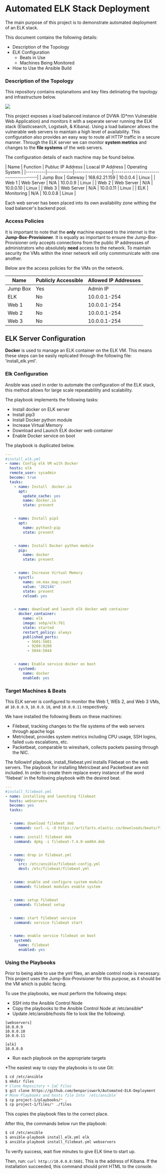 # Automated ELK Stack Deployment
The main purpose of this project is to demonstrate automated deployment of an ELK stack.

This document contains the following details:
- Description of the Topology
- ELK Configuration
  - Beats in Use
  - Machines Being Monitored
- How to Use the Ansible Build

### Description of the Topology
This repository contains explanations and key files deliniating the topology and infrastructure below. 

![](topologydiagram.png)

This project exposes a load balanced instance of DVWA (D*mn Vulnerable Web Application) and monitors it with a seperate server running the ELK stack (Elasticsearch, Logstash, & Kibana). Using a load balancer allows the vulnerable web servers to maintain a high level of availability. This configuration also provides an easy way to route all HTTP traffic in a secure manner. Through the ELK server we can monitor **system metrics** and changes to the **file systems** of the web servers.

The configuration details of each machine may be found below.

| Name     |   Function  | Publuc IP Address | Loacal IP Address |  Operating System |
|----------|-------------|-------------------|---------------------------------------|
| Jump Box | Gateway     | 168.62.21.159     | 10.0.0.4          |  Linux            |
| Web 1    | Web Server  | N/A               | 10.0.0.9          |  Linux            |
| Web 2    | Web Server  | N/A               | 10.0.0.10         |  Linux            |
| Web 3    | Web Server  | N/A               | 10.0.0.11         |  Linux            |
| ELK      | Monitoring  | N/A               | 10.0.0.8          |  Linux            |

Each web server has been placed into its own availability zone withing the load balancer's backend pool.

### Access Policies

It is important to note that the **only** machine exposed to the internet is the **Jump-Box-Provisioner**. It is equally as important to ensure the Jump-Box-Provisioner only accepts connections from the public IP addressses of administrators who absolutely **need** access to the network. To maintain security the VMs within the inner network will only commmunicate with one another.

Below are the access policies for the VMs on the network.

| Name     | Publicly Accessible | Allowed IP Addresses |
|----------|---------------------|----------------------|
| Jump Box | Yes                 | Admin IP             |
| ELK      | No                  | 10.0.0.1-254         |
| Web 1    | No                  | 10.0.0.1-254         |
| Web 2    | No                  | 10.0.0.1-254         |
| Web 3    | No                  | 10.0.0.1-254         |


## ELK Server Configuration

**Docker** is used to manage an ELK container on the ELK VM. This means these steps can be easily replicated through the following file: 'install_elk.yml'.

### Elk Configuration

Ansible was used in order to automate the configuration of the ELK stack, this method allows for large scale repeatablility and scalability.

The playbook implements the following tasks:
- Install docker on ELK server
- Install pip3
- Install Docker python module
- Increase Virtual Memory
- Download and Launch ELK docker web container
- Enable Docker service on boot


The playbook is duplicated below.

```yaml
---
#install_elk.yml
- name: Config elk VM with Docker
  hosts: elk
  remote_user: sysadmin
  become: true
  tasks:
    - name: Install  docker.io
      apt:
        update_cache: yes
        name: docker.io
        state: present


    - name: Install pip3
      apt:
        name: python3-pip
        state: present


    - name: Install Docker python module
      pip:
        name: docker
        state: present


    - name: Increase Virtual Memory
      sysctl:
        name: vm.max_map_count
        value: '262144'
        state: present
        reload: yes


    - name: download and launch elk docker web container
      docker_container:
        name: elk
        image: sebp/elk:761
        state: started
        restart_policy: always
        published_ports:
          - 5601:5601
          - 9200:9200
          - 5044:5044


    - name: Enable service docker on boot
      systemd:
        name: docker
        enabled: yes

```

### Target Machines & Beats
This ELK server is configured to monitor the Web 1, WEb 2, and Web 3 VMs, at `10.0.0.9`, `10.0.0.10`, and `10.0.0.11` respectively.

We have installed the following Beats on these machines:
- Filebeat, tracking changes to the file systems of the web servers through apache logs
- Metricbeat, provides system metrics including CPU usage, SSH logins, failed `sudo` escalations, etc.
- Packetbeat, comparable to wireshark, collects packets passing through the NIC.

The followinf playbook, install_filebeat.yml installs Filebeat on the web servers. The playbook for installing Metricbeat and Packetbeat are not included. In order to create them replace every instance of the word 'filebeat' in the following playbook with the desired beat.  

```yaml
---
#install_filebeat.yml
- name: installing and launching filebeat
  hosts: webservers
  become: yes
  tasks:


  - name: download filebeat deb
    command: curl -L -O https://artifacts.elastic.co/downloads/beats/filebeat/filebeat-7.4.0-amd64.deb

  - name: install filebeat deb
    command: dpkg -i filebeat-7.4.0-amd64.deb


  - name: drop in filebeat.yml
    copy:
      src: /etc/ansible/filebeat-config.yml
      dest: /etc/filebeat/filebeat.yml


  - name: enable and configure system module
    command: filebeat modules enable system


  - name: setup filebeat
    command: filebeat setup


  - name: start filebeat service
    command: service filebeat start


  - name: enable service filebeat on boot
    systemd:
      name: filebeat
      enabled: yes

```

### Using the Playbooks
Prior to being able to use the yml files, an ansible control node is necessary. This project uses the Jump-Box-Provisioner for this purpose, as it should be the VM which is public facing.

To use the playbooks, we must perform the following steps:
- SSH into the Ansible Control Node
- Copy the playbooks to the Ansible Control Node at /etc/ansible*
- Update /etc/ansible/hosts file to look like the following\
```
[webservers]
10.0.0.9
10.0.0.10
10.0.0.11

[elk]
10.0.0.8
```
- Run each playbook on the appropriate targets

*The easiest way to copy the playbooks is to use Git:

```bash
$ cd /etc/ansible
$ mkdir files
# Clone Repository + IaC Files
$ git clone https://github.com/benpariswork/Automated-ELK-Deployment
# Move Playbooks and hosts file Into `/etc/ansible`
$ cp project-1/playbooks/* .
$ cp project-1/files/* ./files
```

This copies the playbook files to the correct place.

After this, the commands below run the playbook:

 ```bash
 $ cd /etc/ansible
 $ ansible-playbook install_elk.yml elk
 $ ansible-playbook install_filebeat.yml webservers
 ```

To verify success, wait five minutes to give ELK time to start up. 

Then, run: `curl http://10.0.0.8:5601`. This is the address of Kibana. If the installation succeeded, this command should print HTML to the console.


